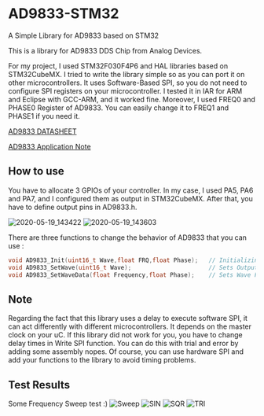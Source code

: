 # AD9833-STM32
A Simple Library for AD9833 based on STM32

This is a library for AD9833 DDS Chip from Analog Devices.

For my project, I used STM32F030F4P6 and HAL libraries based on STM32CubeMX. I tried to write the library simple so as you can port it on other microcontrollers. It uses Software-Based SPI, so you do not need to configure SPI registers on your microcontroller. I tested it in IAR for ARM and Eclipse with GCC-ARM, and it worked fine. Moreover, I used FREQ0 and PHASE0 Register of AD9833. You can easily change it to FREQ1 and PHASE1 if you need it.




[AD9833 DATASHEET](https://www.analog.com/media/en/technical-documentation/data-sheets/AD9833.pdf)

[AD9833 Application Note](https://www.analog.com/media/en/technical-documentation/application-notes/AN-1070.pdf)

## How to use
You have to allocate 3 GPIOs of your controller. In my case, I used PA5, PA6 and PA7, and I configured them as output in STM32CubeMX. After that, you have to define output pins in AD9833.h.

![2020-05-19_143422](https://user-images.githubusercontent.com/54714609/82322492-d9489b80-99eb-11ea-981f-019835446b26.jpg)
![2020-05-19_143603](https://user-images.githubusercontent.com/54714609/82322499-dbaaf580-99eb-11ea-832a-74b28b01ef15.jpg)


There are three functions to change the behavior of AD9833 that you can use :

```C
void AD9833_Init(uint16_t Wave,float FRQ,float Phase);   // Initializing AD9833
void AD9833_SetWave(uint16_t Wave);                      // Sets Output Wave Type
void AD9833_SetWaveData(float Frequency,float Phase);    // Sets Wave Frequency & Phase
```
## Note
Regarding the fact that this library uses a delay to execute software SPI, it can act differently with different microcontrollers. It depends on the master clock on your uC. If this library did not work for you, you have to change delay times in Write SPI function. You can do this with trial and error by adding some assembly nopes. Of course, you can use hardware SPI and add your functions to the library to avoid timing problems.



## Test Results

Some Frequency Sweep test :)
![Sweep](https://user-images.githubusercontent.com/54714609/82322982-9dfa9c80-99ec-11ea-9e1c-8bb710916de2.gif)
![SIN](https://user-images.githubusercontent.com/54714609/82323202-f03bbd80-99ec-11ea-81cc-d0b09c403c66.jpg)
![SQR](https://user-images.githubusercontent.com/54714609/82323208-f3cf4480-99ec-11ea-8527-2cb99277f20d.jpg)
![TRI](https://user-images.githubusercontent.com/54714609/82323210-f467db00-99ec-11ea-9091-a1c439c01001.jpg)
